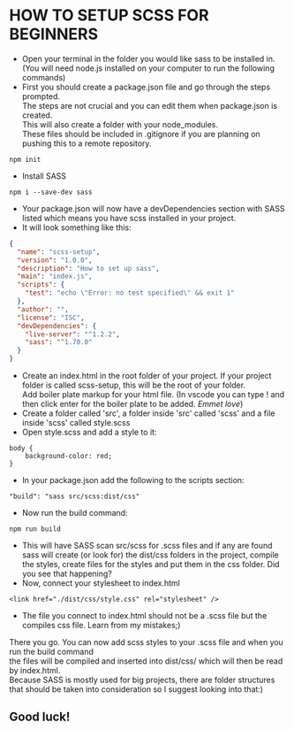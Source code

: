 # HOW TO SETUP SCSS FOR BEGINNERS

- Open your terminal in the folder you would like sass to be installed in. (You will need node.js installed on your computer to run the following commands)
- First you should create a package.json file and go through the steps prompted.<br>
  The steps are not crucial and you can edit them when package.json is created.<br>
  This will also create a folder with your node_modules.<br>
  These files should be included in .gitignore if you are planning on pushing this to a remote repository.

```
npm init
```

- Install SASS

```
npm i --save-dev sass
```

- Your package.json will now have a devDependencies section with SASS listed which means you have scss installed in your project.
- It will look something like this:

```json
{
  "name": "scss-setup",
  "version": "1.0.0",
  "description": "How to set up sass",
  "main": "index.js",
  "scripts": {
    "test": "echo \"Error: no test specified\" && exit 1"
  },
  "author": "",
  "license": "ISC",
  "devDependencies": {
    "live-server": "^1.2.2",
    "sass": "^1.70.0"
  }
}
```

- Create an index.html in the root folder of your project. If your project folder is called scss-setup, this will be the root of your folder.<br>
  Add boiler plate markup for your html file. (In vscode you can type ! and then click enter for the boiler plate to be added. _Emmet love_)
- Create a folder called 'src', a folder inside 'src' called 'scss' and a file inside 'scss' called style.scss
- Open style.scss and add a style to it:

```
body {
    background-color: red;
}
```

- In your package.json add the following to the scripts section:

```
"build": "sass src/scss:dist/css"
```

- Now run the build command:

```
npm run build
```

- This will have SASS scan src/scss for .scss files and if any are found sass will create (or look for) the dist/css folders in the project, compile the styles, create files for the styles and put them in the css folder. Did you see that happening?
- Now, connect your stylesheet to index.html

```
<link href="./dist/css/style.css" rel="stylesheet" />

```

- The file you connect to index.html should not be a .scss file but the compiles css file. Learn from my mistakes;)

There you go. You can now add scss styles to your .scss file and when you run the build command<br>
the files will be compiled and inserted into dist/css/ which will then be read by index.html.<br>
Because SASS is mostly used for big projects, there are folder structures that should be taken into consideration so I suggest looking into that:)

## Good luck!
